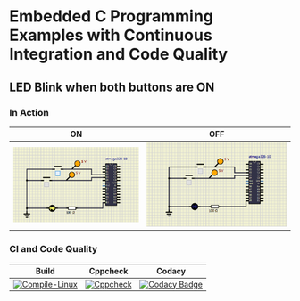 # Embedded C Programming Examples with Continuous Integration and Code Quality

## LED Blink when both buttons are ON 
### In Action

|ON|OFF|
|:--:|:--:|
|![ON](simulation/ON.png)|![OFF](simulation/OFF.png)|

### CI and Code Quality

|Build|Cppcheck|Codacy|
|:--:|:--:|:--:|
|[![Compile-Linux](https://github.com/ShodaPratheepKumarReddy/EmbeddedC_255967/actions/workflows/Compile.yml/badge.svg)](https://github.com/ShodaPratheepKumarReddy/EmbeddedC_255967/actions/workflows/Compile.yml)|[![Cppcheck](https://github.com/ShodaPratheepKumarReddy/EmbeddedC_255967/actions/workflows/CodeQulaity.yml/badge.svg)](https://github.com/ShodaPratheepKumarReddy/EmbeddedC_255967/actions/workflows/CodeQulaity.yml)|[![Codacy Badge](https://app.codacy.com/project/badge/Grade/940f00b55fcf4f0a8c4c2a9a0dbed392)](https://www.codacy.com/gh/ShodaPratheepKumarReddy/EmbeddedC_255967/dashboard?utm_source=github.com&amp;utm_medium=referral&amp;utm_content=ShodaPratheepKumarReddy/EmbeddedC_255967&amp;utm_campaign=Badge_Grade)|
